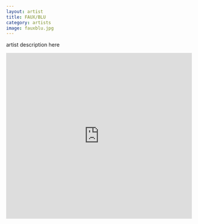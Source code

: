 ```yaml
---
layout: artist
title: FAUX/BLU
category: artists
image: fauxblu.jpg
---
```

<p>artist description here</p>
<iframe width="100%" height="450" scrolling="no" frameborder="no" src="https://w.soundcloud.com/player/?url=https%3A//api.soundcloud.com/users/56423259&amp;color=999999&amp;auto_play=false&amp;hide_related=true&amp;show_artwork=false"></iframe>
